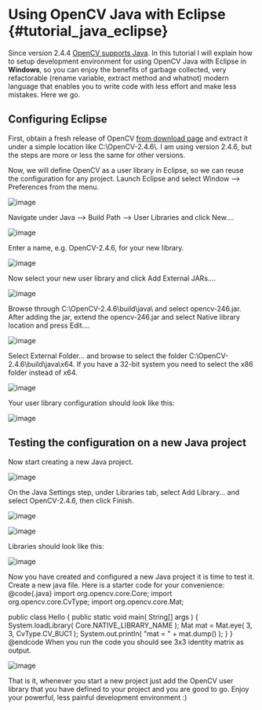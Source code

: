 Using OpenCV Java with Eclipse {#tutorial_java_eclipse}
==============================

Since version 2.4.4 [OpenCV supports Java](http://opencv.org/opencv-java-api.html). In this tutorial
I will explain how to setup development environment for using OpenCV Java with Eclipse in
**Windows**, so you can enjoy the benefits of garbage collected, very refactorable (rename variable,
extract method and whatnot) modern language that enables you to write code with less effort and make
less mistakes. Here we go.

Configuring Eclipse
-------------------

First, obtain a fresh release of OpenCV [from download page](http://opencv.org/downloads.html) and
extract it under a simple location like C:\\OpenCV-2.4.6\\. I am using version 2.4.6, but the steps
are more or less the same for other versions.

Now, we will define OpenCV as a user library in Eclipse, so we can reuse the configuration for any
project. Launch Eclipse and select Window --\> Preferences from the menu.

![image](images/1-window-preferences.png)

Navigate under Java --\> Build Path --\> User Libraries and click New....

![image](images/2-user-library-new.png)

Enter a name, e.g. OpenCV-2.4.6, for your new library.

![image](images/3-library-name.png)

Now select your new user library and click Add External JARs....

![image](images/4-add-external-jars.png)

Browse through C:\\OpenCV-2.4.6\\build\\java\\ and select opencv-246.jar. After adding the jar,
extend the opencv-246.jar and select Native library location and press Edit....

![image](images/5-native-library.png)

Select External Folder... and browse to select the folder C:\\OpenCV-2.4.6\\build\\java\\x64. If you
have a 32-bit system you need to select the x86 folder instead of x64.

![image](images/6-external-folder.png)

Your user library configuration should look like this:

![image](images/7-user-library-final.png)

Testing the configuration on a new Java project
-----------------------------------------------

Now start creating a new Java project.

![image](images/7_5-new-java-project.png)

On the Java Settings step, under Libraries tab, select Add Library... and select OpenCV-2.4.6, then
click Finish.

![image](images/8-add-library.png)

![image](images/9-select-user-lib.png)

Libraries should look like this:

![image](images/10-new-project-created.png)

Now you have created and configured a new Java project it is time to test it. Create a new java
file. Here is a starter code for your convenience:
@code{.java}
import org.opencv.core.Core;
import org.opencv.core.CvType;
import org.opencv.core.Mat;

public class Hello
{
   public static void main( String[] args )
   {
      System.loadLibrary( Core.NATIVE_LIBRARY_NAME );
      Mat mat = Mat.eye( 3, 3, CvType.CV_8UC1 );
      System.out.println( "mat = " + mat.dump() );
   }
}
@endcode
When you run the code you should see 3x3 identity matrix as output.

![image](images/11-the-code.png)

That is it, whenever you start a new project just add the OpenCV user library that you have defined
to your project and you are good to go. Enjoy your powerful, less painful development environment :)

